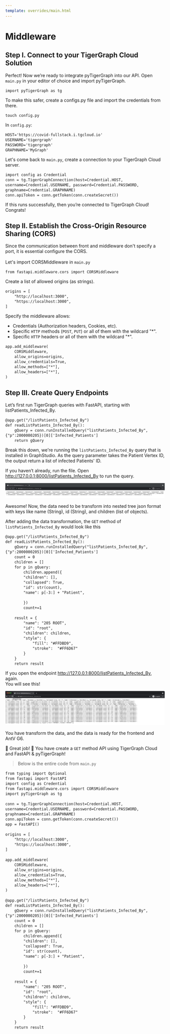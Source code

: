 ```yaml
---
template: overrides/main.html
---
```


# Middleware

## Step I. Connect to your TigerGraph Cloud Solution

Perfect! Now we’re ready to integrate pyTigerGraph into our API. Open `main.py` in your editor of choice and import pyTigerGraph.

```
import pyTigerGraph as tg
```

To make this safer, create a configs.py file and import the credentials from there.

```
touch config.py
```

In `config.py`:

```
HOST='https://covid-fullstack.i.tgcloud.io'
USERNAME='tigergraph'
PASSWORD='tigergraph'
GRAPHNAME='MyGraph'
```

Let's come back to `main.py`, create a connection to your TigerGraph Cloud server.

```
import config as Credential
conn = tg.TigerGraphConnection(host=Credential.HOST, username=Credential.USERNAME, password=Credential.PASSWORD, graphname=Credential.GRAPHNAME)
conn.apiToken = conn.getToken(conn.createSecret())
```

If this runs successfully, then you’re connected to TigerGraph Cloud! Congrats!

## Step II. Establish the Cross-Origin Resource Sharing (CORS)

Since the communication between front and middleware don't specify a port, it is essential configure the CORS.<br>
<br>
Let's import CORSMiddleware in `main.py`

```
from fastapi.middleware.cors import CORSMiddleware
```

Create a list of allowed origins (as strings).

```
origins = [
    "http://localhost:3000",
    "https://localhost:3000",
]
```

Specify the middleware allows:

- Credentials (Authorization headers, Cookies, etc).<br>
- Specific `HTTP` methods (`POST`, `PUT`) or all of them with the wildcard "\*".
- Specific `HTTP` headers or all of them with the wildcard "\*".

```
app.add_middleware(
    CORSMiddleware,
    allow_origins=origins,
    allow_credentials=True,
    allow_methods=["*"],
    allow_headers=["*"],
)
```

## Step III. Create Query Endpoints

Let’s first run TigerGraph queries with FastAPI, starting with listPatients_Infected_By.

```
@app.get("/listPatients_Infected_By")
def readListPatients_Infected_By():
    gQuery = conn.runInstalledQuery("listPatients_Infected_By", {"p":2000000205})[0]['Infected_Patients']
    return gQuery
```

Break this down, we're running the `listPatients_Infected_By` query that is installed in GraphStudio. As the query parameter takes the Patient Vertex ID, the output return a list of infected Patients' ID.

If you haven’t already, run the file. Open http://127.0.0.1:8000/listPatients_Infected_By to run the query.

![pyTG-gsql-output](img/pyTG-gsql-output.png)

Awesome! Now, the data need to be transform into nested tree json format with keys like name (String), id (String), and children (list of objects).

After adding the data transformation, the `GET` method of `listPatients_Infected_By` would look like this

```
@app.get("/listPatients_Infected_By")
def readListPatients_Infected_By():
    gQuery = conn.runInstalledQuery("listPatients_Infected_By", {"p":2000000205})[0]['Infected_Patients']
    count = 0
    children = []
    for p in gQuery:
        children.append({
        "children": [],
        "collapsed": True,
        "id": str(count),
        "name": p[-3:] + "Patient",

        })
        count+=1

    result = {
        "name": "205 ROOT",
        "id": "root",
        "children": children,
        "style": {
            "fill": "#FFDBD9",
            "stroke":  "#FF6D67"
        }
    }
    return result
```

If you open the endpoint http://127.0.0.1:8000/listPatients_Infected_By, again.<br>
You will see this!

![pyTG-gsql-output2](img/pyTG-gsql-output2.png)

You have transform the data, and the data is ready for the frontend and AntV G6.

👏 Great job! 👏 You have create a `GET` method API using TigerGraph Cloud and FastAPI & pyTigerGraph!

> Below is the entire code from `main.py`

```
from typing import Optional
from fastapi import FastAPI
import config as Credential
from fastapi.middleware.cors import CORSMiddleware
import pyTigerGraph as tg

conn = tg.TigerGraphConnection(host=Credential.HOST, username=Credential.USERNAME, password=Credential.PASSWORD, graphname=Credential.GRAPHNAME)
conn.apiToken = conn.getToken(conn.createSecret())
app = FastAPI()

origins = [
    "http://localhost:3000",
    "https://localhost:3000",
]

app.add_middleware(
    CORSMiddleware,
    allow_origins=origins,
    allow_credentials=True,
    allow_methods=["*"],
    allow_headers=["*"],
)

@app.get("/listPatients_Infected_By")
def readListPatients_Infected_By():
    gQuery = conn.runInstalledQuery("listPatients_Infected_By", {"p":2000000205})[0]['Infected_Patients']
    count = 0
    children = []
    for p in gQuery:
        children.append({
        "children": [],
        "collapsed": True,
        "id": str(count),
        "name": p[-3:] + "Patient",

        })
        count+=1

    result = {
        "name": "205 ROOT",
        "id": "root",
        "children": children,
        "style": {
            "fill": "#FFDBD9",
            "stroke":  "#FF6D67"
        }
    }
    return result
```
